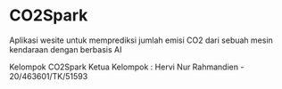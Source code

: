 # CO2Spark
Aplikasi wesite untuk memprediksi jumlah emisi CO2 dari sebuah mesin kendaraan dengan berbasis AI

Kelompok CO2Spark
Ketua Kelompok : Hervi Nur Rahmandien - 20/463601/TK/51593
